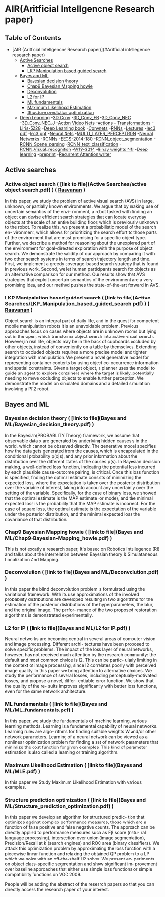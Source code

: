 # AIR(Aritficial Intellgencne Research paper)

## Table of Contents
- [AIR (Aritficial Intellgencne Research paper)](#Aritficial intellegence research paper)
    - [Active Searches](#Active_searches)
        - [Active object search](#Active_object_search)
        - [LKP Manipulation based guided search](#LKP_Manipulation_based_guided_search)
    - [Bayes and ML](#Bayes_and_ML)
        - [Bayesian decision theory](#Bayesian_decision_theory)
        - [Chap9 Bayesian Mapping howie](#Chap9-Bayesian-Mapping_howie)
        - [Deconvolution](#Deconvolution)
        - [L2 for IP](#L2_for_IP)
        - [ML fundamentals](#ML_fundamentals)
        - [Maximum Likelihood Estimation](#MLE)
        - [Structure prediction optimization](#Structure_prediction_optimization)
    - [Deep Learning](#deap_learning)
        -[3D Conv](#3d_conv)
            -[3D_Conv_FB](#3D_Conv_FB)
            -[3D_Conv_NEC](#3D_Conv_NEC)
            -[3D_Conv_NEC_J](#3D_Conv_NEC_J)
        -[Action Video Nets](#action_video_nets)
            -[Actions - Transformations](#Actions-Transformations)
            -[Liris-5228](#Liris-5228)
        -[Deep Learning book](#deep_learning_book)
            -[Convnets](#Convnets)
            -[RNNs](#RNNs)
        -[Lectures](#lectures)
            -[lec3 pdf](#lec3-pdf)
            -[lec3 ppt](#lec-ppt)
        -[Neural Nets](#neural-nets)
            -[MULTI_LAYER_PERCEPTRON](#MULTI_LAYER_PERCEPTRON)
            -[Neural Networks](#Neural_Networks)
        -[RCNNs](#rcnns)
            -[EECS-2014-180](#EECS-2014-180)
            -[RCNN_object_segmentation](#RCNN_object_segmentation)
            -[RCNN_Scene_parsing](#RCNN_Scene_parsing)
            -[RCNN_text_classification](#RCNN_text_classification)
            -[RCNN_Visual_recognition](#RCNN_Visual_recognition)
            -[W13-3214](#W13-3214)
        -[Binay weights NN](#binary_weights_nn)
        -[Deep learning](#deep_learning)
        -[preprint](#preprint)
        -[Recurrent Attention writer](#recurrent_attention_writer)



## <a name="Active_searches"></a> Active searches
### <a name="Active_object_search"></a>  Active object search ( [**link to file**](Active Searches/active object search.pdf) ) ( [Raavanan](https://github.com/raavanan) )

In this paper, we study the problem of active visual search (AVS) in large, unknown, or partially known environments.
We argue that by making use of uncertain semantics of the envi- ronment, a robot tasked with finding an object can devise
efficient search strategies that can locate everyday objects at the scale of an entire building floor, which is previously
unknown to the robot. To realize this, we present a probabilistic model of the search en- vironment, which allows for
prioritizing the search effort to those parts of the environment that are most promising for a specific object type. Further,
we describe a method for reasoning about the unexplored part of the environment for goal-directed exploration with
the purpose of object search. We demonstrate the validity of our approach by comparing it with two other search systems
in terms of search trajectory length and time. First, we implement a greedy coverage-based search strategy that is found
in previous work. Second, we let human participants search for objects as an alternative comparison for our method.
Our results show that AVS strategies that exploit uncertain semantics of the environment are a very promising idea,
and our method pushes the state-of-the-art forward in AVS.



### <a name="LKP_Manipulation_based_guided_search"></a> LKP Manipulation based guided search ( [**link to file**](Active Searches/LKP_Manipulation_based_guided_search.pdf) ) ( [Raavanan](https://github.com/raavanan) )

Object search is an integral part of daily life, and in the quest for competent mobile manipulation robots it is an unavoidable problem. Previous approaches focus on cases where objects are in unknown rooms but lying out in the open, which transforms object search into active visual search. However,in real life, objects may be in the back of cupboards occluded by other objects, instead of conveniently on a table by themselves. Extending search to occluded objects requires a more precise model and tighter integration with manipulation. We present a novel generative model for representing container contents by using object co-occurrence information and spatial constraints. Given a target object, a planner uses the model to guide an agent to explore containers where the target is likely, potentially needing to move occluding objects to enable further perception. We demonstrate the model on simulated domains and a detailed simulation involving a PR2 robot.

## <a name="Bayes_and_ML"></a> Bayes and ML
### <a name="Bayesian_decision_theory"></a> Bayesian decision theory ( [**link to file**](Bayes and ML/Bayesian_decision_theory.pdf) )

In the Bayesian(PROBABLITY Theory) framework, we assume that observable data x are generated by underlying hidden causes s
in the world, which cannot be observed directly. The generative model specifies how the data gets generated
from the causes, which is encapsulated in the conditional probability p(x|s), and any prior information about
the distribution over the different states of the causes p(s). In Bayesian decision making, a well-defined loss
function, indicating the potential loss incurred by each plausible cause-outcome pairing, is critical. Once
this loss function is specified, finding the optimal estimate consists of minimizing the expected loss, where
the expectation is taken over the posterior distribution over the variable of interest, taking into account any
uncertainty over the setting of the variable. Specifically, for the case of binary loss, we showed that the
optimal estimate is the MAP estimate (or mode), and the minimal expected loss is the probability that the
MAP estimate is incorrect. For the case of square loss, the optimal estimate is the expectation of the variable
under the posterior distribution, and the minimal expected loss the covariance of that distribution.

### <a name="Chap9-Bayesian-Mapping_howie"></a> Chap9 Bayesian Mapping howie ( [**link to file**](Bayes and ML/Chap9-Bayesian-Mapping_howie.pdf) )

This is not excatly a research paper, It's based on Robotics Intellegence (RI) and talks about the interrelation between Bayesian theory & Simulataneous Localization And Mapping.

### <a name="Deconvolution"></a> Deconvolution ( [**link to file**](Bayes and ML/Deconvolution.pdf) )

In this paper the blind deconvolution problem is formulated using the variational framework. With its use approximations of the involved probability distributions are developed resulting in two algorithms for the estimation of the posterior distributions of the hyperparameters, the blur, and the original image. The perfor- mance of the two proposed restoration algorithms is demonstrated experimentally.

### <a name="L2_for_IP"></a> L2 for IP ( [**link to file**](Bayes and ML/L2 for IP.pdf) )

Neural networks are becoming central in several areas of computer vision and image processing. Different archi- tectures have been proposed to solve specific problems. The impact of the loss layer of neural networks, however, has not received much attention by the research community: the default and most common choice is l2. This can be partic- ularly limiting in the context of image processing, since l2 correlates poorly with perceived image quality.
In this paper we bring attention to alternative choices. We study the performance of several losses, including perceptually-motivated losses, and propose a novel, differ- entiable error function. We show that the quality of the re- sults improves significantly with better loss functions, even for the same network architecture.

### <a name="ML_fundamentals"></a> ML fundamentals ( [**link to file**](Bayes and ML/ML_fundamentals.pdf) )

In this paper, we study the fundamentals of machine learning, various learning methods. Learning is a fundamental capability of neural networks. Learning rules are algo- rithms for finding suitable weights W and/or other network parameters. Learning of a neural network can be viewed as a nonlinear optimization problem for finding a set of network parameters that minimize the cost function for given examples. This kind of parameter estimation is also called a learning or training algorithm.

### <a name="MLE"></a> Maximum Likelihood Estimation ( [**link to file**](Bayes and ML/MLE.pdf) )

In this paper we Study Maximum Likelihood Estimation with various examples.

### <a name="Structure_prediction_optimization"></a> Structure prediction optimization ( [**link to file**](Bayes and ML/Structure_prediction_optimization.pdf) )

In this paper we develop an algorithm for structured predic- tion that optimizes against complex performance measures, those which are a function of false positive and false negative counts. The approach can be directly applied to performance measures such as Fβ score (natu- ral language processing), intersection over union (image segmentation), Precision/Recall at k (search engines) and ROC area (binary classifiers). We attack this optimization problem by approximating the loss function with a piecewise linear function and relaxing the obtained QP problem to a LP which we solve with an off-the-shelf LP solver. We present ex- periments on object class-specific segmentation and show significant im- provement over baseline approaches that either use simple loss functions or simple compatibility functions on VOC 2009.

People will be adding the abstract of the research papers so that you can directly access the research paper of your interest.
